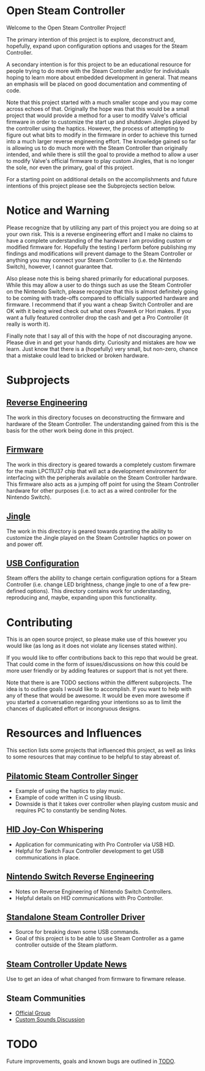 # Open Steam Controller

Welcome to the Open Steam Controller Project!

The primary intention of this project is to explore, deconstruct and, hopefully,
 expand upon configuration options and usages for the Steam Controller. 

A secondary intention is for this project to be an educational resource for 
 people trying to do more with the Steam Controller and/or for individuals 
 hoping to learn more about embedded development in general. That means an 
 emphasis will be placed on good documentation and commenting of code. 

Note that this project started with a much smaller scope and you may come across
 echoes of that. Originally the hope was that this would be a small project that
 would provide a method for a user to modify Valve's official firmware in order
 to customize the start up and shutdown Jingles played by the controller using
 the haptics. However, the process of attempting to figure out what bits to 
 modify in the firmware in order to achieve this turned into a much larger 
 reverse engineering effort. The knowledge gained so far is allowing us to do 
 much more with the Steam Controller than originally intended, and while there 
 is still the goal to provide a method to allow a user to modify Valve's 
 official firmware to play custom Jingles, that is no longer the sole, nor even
 the primary, goal of this project. 

For a starting point on additional details on the accomplishments and future
 intentions of this project please see the Subprojects section below. 


# Notice and Warning

Please recognize that by utilizing any part of this project you are doing so at
 your own risk. This is a reverse engineering effort and I make no claims to
 have a complete understanding of the hardware I am providing custom or modified
 firmware for. Hopefully the testing I perform before publishing my findings and
 modifications will prevent damage to the Steam Controller or anything you may
 connect your Steam Controller to (i.e. the Nintendo Switch), however, I cannot
 guarantee that. 

Also please note this is being shared primarily for educational purposes. While
 this may allow a user to do things such as use the Steam Controller on the
 Nintendo Switch, please recognize that this is almost definitely going to be
 coming with trade-offs compared to officially supported hardware and firmware.
 I recommend that if you want a cheap Switch Controller and are OK with it being
 wired check out what ones PowerA or Hori makes. If you want a fully featured
 controller drop the cash and get a Pro Controller (it really is worth it).  

Finally note that I say all of this with the hope of not discouraging anyone.
 Please dive in and get your hands dirty. Curiosity and mistakes are how we
 learn. Just know that there is a (hopefully) very small, but non-zero, chance
 that a mistake could lead to bricked or broken hardware. 


# Subprojects

## [Reverse Engineering](./ReverseEngineering/)

The work in this directory focuses on deconstructing the firmware and hardware
 of the Steam Controller. The understanding gained from this is the basis for
 the other work being done in this project. 

## [Firmware](./Firmware/)

The work in this directory is geared towards a completely custom firwmare for 
 the main LPC11U37 chip that will act a development environment for interfacing
 with the peripherals available on the Steam Controller hardware. This firmware
 also acts as a jumping off point for using the Steam Controller hardware for
 other purposes (i.e. to act as a wired controller for the Nintendo Switch).

## [Jingle](./Jingle)

The work in this directory is geared towards granting the ability to customize
 the Jingle played on the Steam Controller haptics on power on and power off. 

## [USB Configuration](./UsbConfiguration)

Steam offers the ability to change certain configuration options for a Steam
 Controller (i.e. change LED brightness, change jingle to one of a few 
 pre-defined options). This directory contains work for understanding, 
 reproducing and, maybe, expanding upon this functionality.


# Contributing

This is an open source project, so please make use of this however you would
 like (as long as it does not violate any licenses stated within). 

If you would like to offer contributions back to this repo that would be great.
 That could come in the form of issues/discussions on how this could be more
 user friendly or by adding features or support that is not yet there. 

Note that there is are TODO sections within the different subprojects. The idea
 is to outline goals I would like to accomplish. If you want to help with any of
 these that would be awesome. It would be even more awesome if you started a
 conversation regarding your intentions so as to limit the chances of duplicated
 effort or incongruous designs.


# Resources and Influences

This section lists some projects that influenced this project, as well as links
 to some resources that may continue to be helpful to stay abreast of.

## [Pilatomic Steam Controller Singer](https://gitlab.com/Pilatomic/SteamControllerSinger)

* Example of using the haptics to play music.
* Example of code written in C using libusb.
* Downside is that it takes over controller when playing custom music and requires PC to constantly be sending Notes.

## [HID Joy-Con Whispering](https://github.com/shinyquagsire23/HID-Joy-Con-Whispering)

* Application for communicating with Pro Controller via USB HID. 
* Helpful for Switch Faux Controller development to get USB communications in place. 

## [Nintendo Switch Reverse Engineering](https://github.com/dekuNukem/Nintendo_Switch_Reverse_Engineering)

* Notes on Reverse Engineering of Nintendo Switch Controllers.
* Helpful details on HID communications with Pro Controller. 

## [Standalone Steam Controller Driver](https://github.com/ynsta/steamcontroller)

* Source for breaking down some USB commands.
* Goal of this project is to be able to use Steam Controller as a game controller outside of the Steam platform. 

## [Steam Controller Update News](http://store.steampowered.com/news/?appids=353370)

Use to get an idea of what changed from firmware to firwmare release.

## Steam Communities

* [Official Group](http://steamcommunity.com/games/353370#announcements/detail/901091250587237164)
* [Custom Sounds Discussion](https://steamcommunity.com/app/353370/discussions/0/458607699626517823/)


# TODO

Future improvements, goals and known bugs are outlined in [TODO](./TODO.md).
